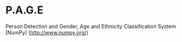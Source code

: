 # P.A.G.E
 Person Detection and Gender, Age and Ethnicity Classification System
[NumPy] (http://www.numpy.org/)